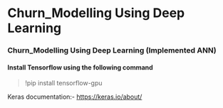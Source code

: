 # Churn_Modelling Using Deep Learning

### Churn_Modelling Using Deep Learning (Implemented ANN)
#### Install Tensorflow using the following command
> !pip install tensorflow-gpu

Keras documentation:- https://keras.io/about/
